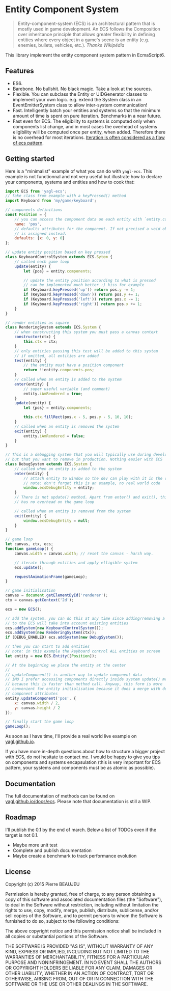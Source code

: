 Entity Component System
=======================

> Entity-component-system (ECS) is an architectural pattern that is mostly 
> used in game development. An ECS follows the Composition over inheritance 
> principle that allows greater flexibility in defining entities where every 
> object in a game's scene is an entity (e.g. enemies, bullets, vehicles, 
> etc.).
> *Thanks Wikipédia*

This library implement the entity component system pattern in EcmaScript6.

## Features

 * ES6. 
 * Barebone. No bullshit. No black magic. Take a look at the sources.
 * Flexible. You can subclass the Entity or UIDGenerator classes to implement your own logic. e.g. extend the System class in an EventEmitterSystem class to allow inter-system communication!
 * Fast. Intelligently batch your entities and systems so that the minimum amount of time is spent on pure iteration. Benchmarks in a <hope>near</hope> future.
 * Fast even for ECS. The eligibility to systems is computed only when components list change, and in most cases the overhead of systems eligibility will be computed once per entity, when added. Therefore there is no overhead for most iterations. [Iteration is often considered as a flaw of ecs pattern](https://en.wikipedia.org/wiki/Entity_component_system#Drawbacks).

## Getting started

Here is a "minimalist" example of what you can do with `yagl-ecs`. This example is not functionnal and not very useful but illustrate how to declare your components, systems and entities and how to cook that:

```js
import ECS from 'yagl-ecs';
// fake class from example with a keyPressed() method
import Keyboard from 'my/game/keyboard';

// components definitions
const Position = {
    // you can access the component data on each entity with `entity.components.pos`
    name: 'pos',
    // defaults attributes for the component. If not precised a void object {} 
    // is assigned instead.
    defaults: {x: 0, y: 0}
};

// update entity position based on key pressed
class KeyboardControlSystem extends ECS.Sytem {
    // called each game loop
    update(entity) {
        let {pos} = entity.components;

        // update the entity position according to what is pressed
        // can be implemented much better :) kiss for example
        if (Keyboard.keyPressed('up')) return pos.y -= 1;
        if (Keyboard.keyPressed('down')) return pos.y += 1;
        if (Keyboard.keyPressed('left')) return pos.x -= 1;
        if (Keyboard.keyPressed('right')) return pos.x += 1;
    }
}

// render entities as square
class RenderingSystem extends ECS.System {
    // when constructing this system you must pass a canvas context
    constructor(ctx) {
        this.ctx = ctx;
    }
    // only entities passing this test will be added to this system
    // if omitted, all entities are added
    test(entity) {
        // the entity must have a position component
        return !!entity.components.pos;
    }
    // called when an entity is added to the system
    enter(entity) {
        // super useful variable (and comment)
        entity.iAmRendered = true;
    }
    update(entity) {
        let {pos} = entity.components;

        this.ctx.fillRect(pos.x - 5, pos.y - 5, 10, 10);
    }
    // called when an entity is removed the system
    exit(entity) {
        entity.iAmRendered = false;
    }
}

// This is a debugging system that you will typically use during development
// but that you want to remove in production. Nothing easier with ECS
class DebugSystem extends ECS.System {
    // called when an entity is added to the system
    enter(entity) {
        // attach entity to window so the dev can play with it in the console
        // note: don't forget this is an example, no real world code
        window.ecsDebugEntity = entity;
    }
    // There is not update() method. Apart from enter() and exit(), this system
    // has no overhead on the game loop

    // called when an entity is removed from the system
    exit(entity) {
        window.ecsDebugEntity = null;
    }
}

// game loop
let canvas, ctx, ecs;
function gameLoop() {
    canvas.width = canvas.width; // reset the canvas - harsh way.

    // iterate through entities and apply elligible system
    ecs.update();

    requestAnimationFrame(gameLoop);
}

// game initialisation
canvas = document.getElementById('renderer');
ctx = canvas.getContext('2d');

ecs = new ECS();

// add the system. you can do this at any time since adding/removing a system
// to the ECS will take into account existing entities
ecs.addSystem(new KeyboardControlSystem());
ecs.addSystem(new RenderingSystem(ctx));
if (DEBUG_ENABLED) ecs.addSystem(new DebugSystem());

// then you can start to add entities
// note: in this example the keyboard control ALL entities on screen
let entity = new ECS.Entity([Position]);

// At the beginning we place the entity at the center
// 
// updateComponent() is another way to update component data
// IMO I prefer accessing components directly inside system update() method 
// because this is faster than method call. Anyway, this form is more 
// convenient for entity initialisation because it does a merge with defaults
// component attributes
entity.updateComponent('pos', {
    x: canvas.width / 2,
    y: canvas.height / 2
});

// finally start the game loop
gameLoop();
```

As soon as I have time, I'll provide a real world live example on [yagl.github.io](yagl.github.io). 

If you have more in-depth questions about how to structure a bigger project with ECS, do not hesitate to contact me. I would be happy to give you tips on components and systems encapsulation (this is very important for ECS pattern, your systems and components must be as atomic as possible).

## Documentation

The full documentation of methods can be found on [yagl.github.io/docs/ecs](yagl.github.io/docs/ecs). Please note that documentation is still a WIP.

## Roadmap

I'll publish the 0.1 by the end of march. Below a list of TODOs even if the target is not 0.1.

 * Maybe more unit test
 * Complete and publish documentation
 * Maybe create a benchmark to track performance evolution

## License

Copyright (c) 2015 Pierre BEAUJEU

Permission is hereby granted, free of charge, to any person obtaining a copy
of this software and associated documentation files (the "Software"), to deal
in the Software without restriction, including without limitation the rights
to use, copy, modify, merge, publish, distribute, sublicense, and/or sell
copies of the Software, and to permit persons to whom the Software is
furnished to do so, subject to the following conditions:

The above copyright notice and this permission notice shall be included in
all copies or substantial portions of the Software.

THE SOFTWARE IS PROVIDED "AS IS", WITHOUT WARRANTY OF ANY KIND, EXPRESS OR
IMPLIED, INCLUDING BUT NOT LIMITED TO THE WARRANTIES OF MERCHANTABILITY,
FITNESS FOR A PARTICULAR PURPOSE AND NONINFRINGEMENT. IN NO EVENT SHALL THE
AUTHORS OR COPYRIGHT HOLDERS BE LIABLE FOR ANY CLAIM, DAMAGES OR OTHER
LIABILITY, WHETHER IN AN ACTION OF CONTRACT, TORT OR OTHERWISE, ARISING FROM,
OUT OF OR IN CONNECTION WITH THE SOFTWARE OR THE USE OR OTHER DEALINGS IN
THE SOFTWARE.
